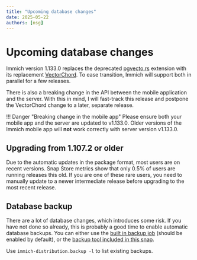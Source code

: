 ```yaml
---
title: "Upcoming database changes"
date: 2025-05-22
authors: [nsg]
---
```


# Upcoming database changes

Immich version 1.133.0 replaces the deprecated [pgvecto.rs](https://github.com/tensorchord/pgvecto.rs) extension with its replacement [VectorChord](https://github.com/tensorchord/VectorChord). To ease transition, Immich will support both in parallel for a few releases.

There is also a breaking change in the API between the mobile application and the server. With this in mind, I will fast-track this release and postpone the VectorChord change to a later, separate release.

!!! Danger "Breaking change in the mobile app"
    Please ensure both your mobile app and the server are updated to v1.133.0.
    Older versions of the Immich mobile app will **not** work correctly with server version v1.133.0.

## Upgrading from 1.107.2 or older

Due to the automatic updates in the package format, most users are on recent versions. Snap Store metrics show that only 0.5% of users are running releases this old. If you are one of these rare users, you need to manually update to a newer intermediate release before upgrading to the most recent release.

## Database backup

There are a lot of database changes, which introduces some risk. If you have not done so already, this is probably a good time to enable automatic database backups. You can either use the [built in backup job](https://immich.app/docs/administration/backup-and-restore#automatic-database-dumps) (should be enabled by default), or the [backup tool included in this snap](/configuration/backup-restore/).

Use `immich-distribution.backup -l` to list existing backups.
